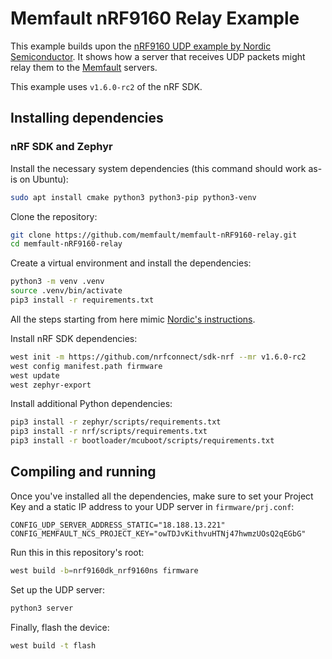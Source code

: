 # Memfault nRF9160 Relay Example

This example builds upon the [nRF9160 UDP example by Nordic
Semiconductor](https://developer.nordicsemi.com/nRF_Connect_SDK/doc/latest/nrf/samples/nrf9160/udp/README.html).
It shows how a server that receives UDP packets might relay them to the
[Memfault](https://memfault.com/) servers.

This example uses `v1.6.0-rc2` of the nRF SDK.

## Installing dependencies

### nRF SDK and Zephyr

Install the necessary system dependencies (this command should work as-is on Ubuntu):

```bash
sudo apt install cmake python3 python3-pip python3-venv
```

Clone the repository:

```bash
git clone https://github.com/memfault/memfault-nRF9160-relay.git
cd memfault-nRF9160-relay
```

Create a virtual environment and install the dependencies:

```bash
python3 -m venv .venv
source .venv/bin/activate
pip3 install -r requirements.txt
```

All the steps starting from here mimic [Nordic's instructions](https://developer.nordicsemi.com/nRF_Connect_SDK/doc/latest/nrf/gs_installing.html#get-the-ncs-code).

Install nRF SDK dependencies:

```bash
west init -m https://github.com/nrfconnect/sdk-nrf --mr v1.6.0-rc2
west config manifest.path firmware
west update
west zephyr-export
```

Install additional Python dependencies:

```bash
pip3 install -r zephyr/scripts/requirements.txt
pip3 install -r nrf/scripts/requirements.txt
pip3 install -r bootloader/mcuboot/scripts/requirements.txt
```

## Compiling and running

Once you've installed all the dependencies, make sure to set your Project Key and a static IP address to your UDP server in `firmware/prj.conf`:

```
CONFIG_UDP_SERVER_ADDRESS_STATIC="18.188.13.221"
CONFIG_MEMFAULT_NCS_PROJECT_KEY="owTDJvKithvuHTNj47hwmzUOsQ2qEGbG"
```

Run this in this repository's root:

```bash
west build -b=nrf9160dk_nrf9160ns firmware
```

Set up the UDP server:

```bash
python3 server
```

Finally, flash the device:

```bash
west build -t flash
```
